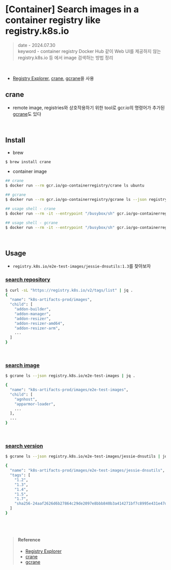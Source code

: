 # [Container] Search images in a container registry like registry.k8s.io
> date - 2024.07.30  
> keyword - container registry
> Docker Hub 같이 Web UI를 제공하지 않는 registry.k8s.io 등 에서 image 검색하는 방법 정리  

<br>

* [Registry Explorer](https://explore.ggcr.dev/), [crane](https://github.com/google/go-containerregistry/blob/main/cmd/crane/README.md), [gcrane](https://github.com/google/go-containerregistry/blob/main/cmd/gcrane/README.md)을 사용

## crane
* remote image, registries와 상호작용하기 위한 tool로 gcr.io의 명령어가 추가된 [gcrane](https://github.com/google/go-containerregistry/blob/main/cmd/gcrane/README.md)도 있다

<br>

## Install
* brew
```sh
$ brew install crane
```

* container image
```sh
## crane
$ docker run --rm gcr.io/go-containerregistry/crane ls ubuntu

## gcrane
$ docker run --rm gcr.io/go-containerregistry/gcrane ls --json registry.k8s.io/e2e-test-images/jessie-dnsutils

## usage shell - crane
$ docker run --rm -it --entrypoint "/busybox/sh" gcr.io/go-containerregistry/crane:debug

## usage shell - gcrane
$ docker run --rm -it --entrypoint "/busybox/sh" gcr.io/go-containerregistry/gcrane:debug
```


<br>

## Usage
* `registry.k8s.io/e2e-test-images/jessie-dnsutils:1.3`를 찾아보자

### [search repository](https://explore.ggcr.dev/?repo=registry.k8s.io)
```sh
$ curl -sL "https://registry.k8s.io/v2/tags/list" | jq .
{
  "name": "k8s-artifacts-prod/images",
  "child": [
    "addon-builder",
    "addon-manager",
    "addon-resizer",
    "addon-resizer-amd64",
    "addon-resizer-arm",
    ...
  ]
}
```

<br>

### [search image](https://explore.ggcr.dev/?repo=registry.k8s.io%2Fe2e-test-images)
```sh
$ gcrane ls --json registry.k8s.io/e2e-test-images | jq .

{
  "name": "k8s-artifacts-prod/images/e2e-test-images",
  "child": [
    "agnhost",
    "apparmor-loader",
    ...
  ],
  ...
}
```

<br>

### [search version](https://explore.ggcr.dev/?repo=registry.k8s.io%2Fe2e-test-images%2Fjessie-dnsutils)
```sh
$ gcrane ls --json registry.k8s.io/e2e-test-images/jessie-dnsutils | jq .

{
  "name": "k8s-artifacts-prod/images/e2e-test-images/jessie-dnsutils",
  "tags": [
    "1.2",
    "1.3",
    "1.4",
    "1.5",
    "1.7",
    "sha256-24aaf2626d6b27864c29de2097e8bbb840b3a414271bf7c8995e431e47d8408e.sig"
  ]
}
```


<br><br>

> #### Reference
> * [Registry Explorer](https://explore.ggcr.dev/)
> * [crane](https://github.com/google/go-containerregistry/blob/main/cmd/crane/README.md)
> * [gcrane](https://github.com/google/go-containerregistry/blob/main/cmd/gcrane/README.md)
